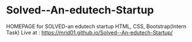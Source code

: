 # Solved--An-edutech-Startup
HOMEPAGE for SOLVED-an edutech startup HTML, CSS, Bootstrap(Intern Task)
Live at : https://mrid01.github.io/Solved--An-edutech-Startup/
